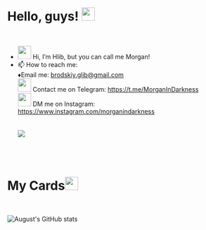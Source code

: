 # Hello, guys! <img src="https://c.tenor.com/Yf0qNygeLhMAAAAj/hearts-spin.gif" width="30px">
<br/>

- <img src = "https://c.tenor.com/HO7EBVsu04oAAAAj/pikachu-pokemon.gif" width="30px"> Hi, I’m Hlib, but you can call me Morgan!
- 📫 How to reach me:
 <br/> ♦Email me: brodskiy.glib@gmail.com
    <br/>
  <img src="https://c.tenor.com/s-XyqNCtw7QAAAAj/telegram.gif" width="30px"> Contact me on Telegram: https://t.me/MorganInDarkness
    <br/>
  <img src="https://c.tenor.com/vckuy-eHM48AAAAj/ig-instagram.gif" width="30px"> DM me on Instagram: https://www.instagram.com/morganindarkness
  <br/>
  <br/>
  <br/>
  <img src="https://media.tenor.com/images/f7fbab7163246c702d552da18a78ccea/tenor.gif">
  


<br/>
<br/>

# My Cards<img src="https://c.tenor.com/jQ6Nnyp2zLoAAAAj/diwali-sparkles-playing-cards.gif" width="30px">

<br/>

![August's GitHub stats](https://github-readme-stats.vercel.app/api?username=diabolicaugust&show_icons=true&theme=tokyonight&locale=ru)






<!---
DiabolicAugust/DiabolicAugust is a ✨ special ✨ repository because its `README.md` (this file) appears on your GitHub profile.
You can click the Preview link to take a look at your changes.
--->
